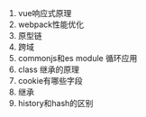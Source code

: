 1. vue响应式原理
2. webpack性能优化
3. 原型链
4. 跨域
5. commonjs和es module 循环应用
6. class 继承的原理
7. cookie有哪些字段
8. 继承
9. history和hash的区别